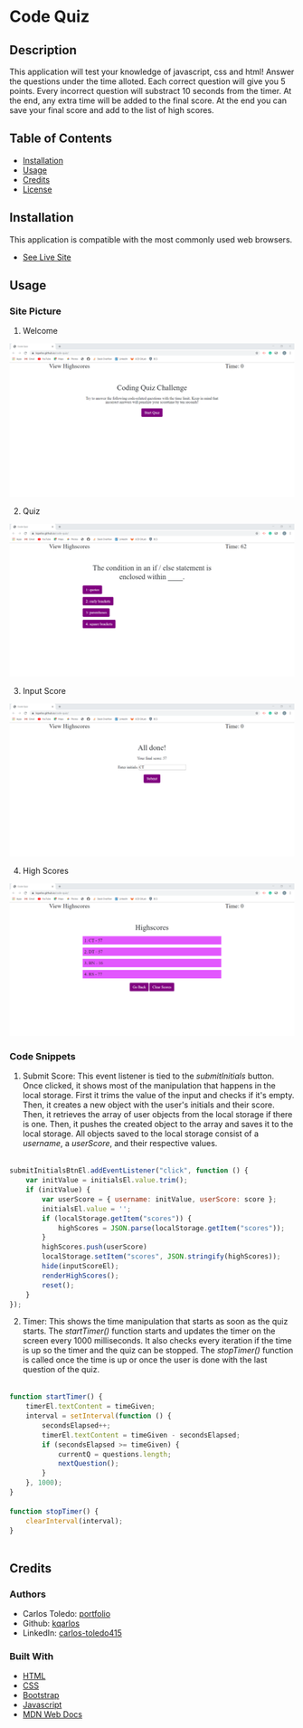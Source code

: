# Code Quiz

## Description

This application will test your knowledge of javascript, css and html! Answer the questions under the time alloted. Each correct question will give you 5 points. Every incorrect question will substract 10 seconds from the timer. At the end, any extra time will be added to the final score. At the end you can save your final score and add to the list of high scores.

## Table of Contents

* [Installation](#installation)
* [Usage](#usage)
* [Credits](#credits)
* [License](#license)

## Installation

This application is compatible with the most commonly used web browsers.

* [See Live Site](https://kqarlos.github.io/code-quiz)

## Usage

### Site Picture

1. Welcome 

![Welcome](assets/images/welcome.png)

2. Quiz

![Quiz](assets/images/questions.png)

3. Input Score 

![Input](assets/images/input.png)


4. High Scores 

![HighScores](assets/images/highscores.png)



### Code Snippets

1. Submit Score: This event listener is tied to the _submitInitials_ button. Once clicked, it shows most of the manipulation that happens in the local storage. First it trims the value of the input and checks if it's empty. Then, it creates a new object with the user's initials and their score. Then, it retrieves the array of user objects from the local storage if there is one. Then, it pushes the created object to the array and saves it to the local storage. All objects saved to the local storage consist of a _username_, a _userScore_, and their respective values.

```javascript

submitInitialsBtnEl.addEventListener("click", function () {
    var initValue = initialsEl.value.trim();
    if (initValue) {
        var userScore = { username: initValue, userScore: score };
        initialsEl.value = '';
        if (localStorage.getItem("scores")) {
            highScores = JSON.parse(localStorage.getItem("scores"));
        }
        highScores.push(userScore)
        localStorage.setItem("scores", JSON.stringify(highScores));
        hide(inputScoreEl);
        renderHighScores();
        reset();
    }
});

```

2. Timer: This shows the time manipulation that starts as soon as the quiz starts. The _startTimer()_ function starts and updates the timer on the screen every 1000 milliseconds. It also checks every iteration if the time is up so the timer and the quiz can be stopped. The _stopTimer()_ function is called once the time is up or once the user is done with the last question of the quiz.

```javascript

function startTimer() {
    timerEl.textContent = timeGiven;
    interval = setInterval(function () {
        secondsElapsed++;
        timerEl.textContent = timeGiven - secondsElapsed;
        if (secondsElapsed >= timeGiven) {
            currentQ = questions.length;
            nextQuestion();
        }
    }, 1000);
}

function stopTimer() {
    clearInterval(interval);
}
    
```
## Credits

### Authors

- Carlos Toledo: [portfolio](https://professional-portfolio2020.herokuapp.com/)
- Github: [kqarlos](https://www.github.com/kqarlos)
- LinkedIn: [carlos-toledo415](https://www.linkedin.com/in/carlos-toledo415/)


### Built With

* [HTML](https://developer.mozilla.org/en-US/docs/Web/HTML)
* [CSS](https://developer.mozilla.org/en-US/docs/Web/CSS)
* [Bootstrap](https://getbootstrap.com/)
* [Javascript](https://www.javascript.com/)
* [MDN Web Docs](https://developer.mozilla.org/en-US/docs/Web/API/Document_Object_Model)